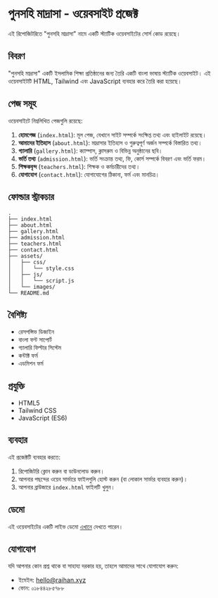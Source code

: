 # পুনসহি মাদ্রাসা - ওয়েবসাইট প্রজেক্ট

এই রিপোজিটরিতে "পুনসহি মাদ্রাসা" নামে একটি স্ট্যাটিক ওয়েবসাইটের সোর্স কোড রয়েছে।

## বিবরণ

"পুনসহি মাদ্রাসা" একটি ইসলামিক শিক্ষা প্রতিষ্ঠানের জন্য তৈরি একটি বাংলা ভাষায় স্ট্যাটিক ওয়েবসাইট। এই ওয়েবসাইটটি HTML, Tailwind এবং JavaScript ব্যবহার করে তৈরি করা হয়েছে।

## পেজ সমূহ

ওয়েবসাইটে নিম্নলিখিত পেজগুলি রয়েছে:

1. **হোমপেজ** (`index.html`): মূল পেজ, যেখানে সাইট সম্পর্কে সংক্ষিপ্ত তথ্য এবং হাইলাইট রয়েছে।
2. **আমাদের ইতিহাস** (`about.html`): মাদ্রাসার ইতিহাস ও গুরুত্বপূর্ণ অর্জন সম্পর্কে বিস্তারিত তথ্য।
3. **গ্যালারি** (`gallery.html`): ক্যাম্পাস, ক্লাসরুম ও বিভিন্ন অনুষ্ঠানের ছবি।
4. **ভর্তি তথ্য** (`admission.html`): ভর্তি সংক্রান্ত তথ্য, ফি, কোর্স সম্পর্কে বিবরণ এবং ভর্তি ফরম।
5. **শিক্ষকবৃন্দ** (`teachers.html`): শিক্ষক ও কর্মচারীদের তথ্য।
6. **যোগাযোগ** (`contact.html`): যোগাযোগের ঠিকানা, ফর্ম এবং মানচিত্র।

## ফোল্ডার স্ট্রাকচার

```
.
├── index.html
├── about.html
├── gallery.html
├── admission.html
├── teachers.html
├── contact.html
├── assets/
│   ├── css/
│   │   └── style.css
│   ├── js/
│   │   └── script.js
│   └── images/
└── README.md
```

## বৈশিষ্ট্য

- রেসপন্সিভ ডিজাইন
- বাংলা ফন্ট সাপোর্ট
- গ্যালারি ফিল্টার সিস্টেম
- কন্টাক্ট ফর্ম
- এডমিশন ফর্ম

## প্রযুক্তি

- HTML5
- Tailwind CSS
- JavaScript (ES6)

## ব্যবহার

এই প্রজেক্টটি ব্যবহার করতে:

1. রিপোজিটরি ক্লোন করুন বা ডাউনলোড করুন।
2. আপনার পছন্দের ওয়েব সার্ভারে ফাইলগুলি হোস্ট করুন (বা লোকাল সার্ভার ব্যবহার করুন)।
3. আপনার ব্রাউজারে `index.html` ফাইলটি খুলুন।

## ডেমো

এই ওয়েবসাইটের একটি লাইভ ডেমো [এখানে](https://dhnraihan.github.io/madrasha/) দেখতে পারেন।

<!-- ## লাইসেন্স

এই প্রজেক্টটি MIT লাইসেন্সের অধীনে প্রকাশিত। -->

## যোগাযোগ

যদি আপনার কোন প্রশ্ন থাকে বা সাহায্য দরকার হয়, তাহলে আমাদের সাথে যোগাযোগ করুন:

- ইমেইল: hello@raihan.xyz
- ফোন: ০১৮৪৪২৮৫৭৮৮

